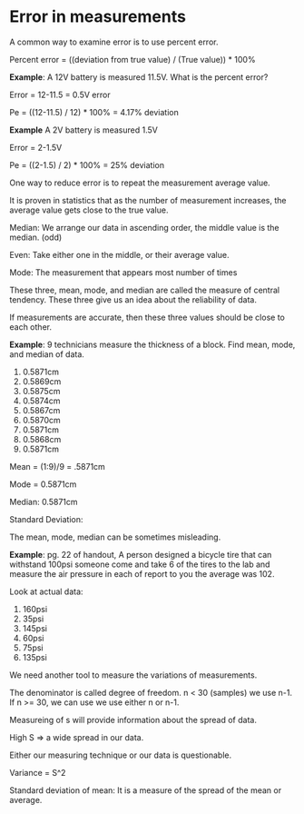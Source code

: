 # Error in measurements

A common way to examine error is to use percent error.

Percent error = ((deviation from true value) / (True value)) * 100%

**Example**: A 12V battery is measured 11.5V. What is the percent error?

Error = 12-11.5 = 0.5V error

Pe = ((12-11.5) / 12) * 100% = 4.17% deviation

**Example** A 2V battery is measured 1.5V

Error = 2-1.5V

Pe = ((2-1.5) / 2) * 100% = 25% deviation

One way to reduce error is to repeat the measurement average value.

It is proven in statistics that as the number of measurement increases, the average value gets close to the true value. 

Median: We arrange our data in ascending order, the middle value is the median. (odd)

Even: Take either one in the middle, or their average value.

Mode: The measurement that appears most number of times

These three, mean, mode, and median are called the measure of central tendency. These three give us an idea about the reliability of data.

If measurements are accurate, then these three values should be close to each other.

**Example**: 9 technicians measure the thickness of a block. Find mean, mode, and median of data.

1. 0.5871cm
2. 0.5869cm
3. 0.5875cm
4. 0.5874cm
5. 0.5867cm
6. 0.5870cm
7. 0.5871cm
8. 0.5868cm
9. 0.5871cm

Mean = (1:9)/9 = .5871cm

Mode = 0.5871cm

Median: 0.5871cm

Standard Deviation:

The mean, mode, median can be sometimes misleading.

**Example**: pg. 22 of handout, A person designed a bicycle tire that can withstand 100psi someone come and take 6 of the tires to the lab and measure the air pressure in each of report to you the average was 102.

Look at actual data:

1. 160psi
2. 35psi
3. 145psi
4. 60psi
5. 75psi
6. 135psi

We need another tool to measure the variations of measurements.

The denominator is called degree of freedom. n < 30 (samples) we use n-1. If n >= 30, we can use we use either n or n-1.

Measureing of s will provide information about the spread of data.

High S => a wide spread in our data.

Either our measuring technique or our data is questionable.

Variance = S^2

Standard deviation of mean: It is a measure of the spread of the mean or average.


